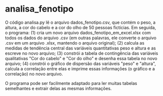 # analisa_fenotipo

O código analisa.py lê o arquivo dados_fenotipo.csv, que contém o peso, a altura, a cor do cabelo e a cor do olho de 50 pessoas fictícias.
Em seguida, o programa:
(1) cria um novo arquivo dados_fenotipo_em_excel.xlsx com todos os dados do arquivo .csv (em outras palavras, ele converte o arquivo .csv em 
um arquivo .xlsx, mantendo o arquivo original);
(2) calcula as medidas de tendência central das variáveis quantitativas peso e altura e as escreve no novo arquivo;
(3) constrói a tabela de contingência das variáveis qualitativas "Cor do cabelo" e "Cor do olho" e desenha essa tabela no
novo arquivo;
(4) constrói o gráfico de dispersão das variáveis "peso" e "altura", calcula a correlação entre elas e imprime essas informações
(o gráfico e a correlação) no novo arquivo.

O programa pode ser facilmente adaptado para ler muitas tabelas semelhantes e extrair delas as mesmas informações.


